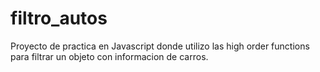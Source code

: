 # filtro_autos
Proyecto de practica en Javascript donde utilizo las high order functions para filtrar un objeto con informacion de carros.
